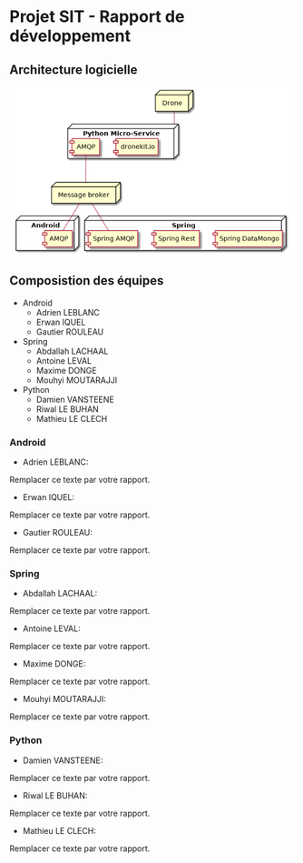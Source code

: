 # Projet SIT - Rapport de développement

## Architecture logicielle

![Diagramme de déploiement UML](https://github.com/ISTIC-M2-ILa-GM/Projet-SIT-Groupe-2/raw/dev/spcecs/img/deploy.png)

## Composistion des équipes

- Android
  - Adrien LEBLANC
  - Erwan IQUEL
  - Gautier ROULEAU
- Spring
  - Abdallah LACHAAL
  - Antoine LEVAL
  - Maxime DONGE
  - Mouhyi MOUTARAJJI
- Python
  - Damien VANSTEENE
  - Riwal LE BUHAN
  - Mathieu LE CLECH

### Android
- Adrien LEBLANC:

Remplacer ce texte par votre rapport.

- Erwan IQUEL:

Remplacer ce texte par votre rapport.

- Gautier ROULEAU:

Remplacer ce texte par votre rapport.

### Spring
- Abdallah LACHAAL:

Remplacer ce texte par votre rapport.

- Antoine LEVAL:

Remplacer ce texte par votre rapport.

- Maxime DONGE:

Remplacer ce texte par votre rapport.

- Mouhyi MOUTARAJJI:

Remplacer ce texte par votre rapport.

### Python
- Damien VANSTEENE:

Remplacer ce texte par votre rapport.

- Riwal LE BUHAN:

Remplacer ce texte par votre rapport.

- Mathieu LE CLECH:

Remplacer ce texte par votre rapport.
